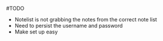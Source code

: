 #TODO

* Notelist is not grabbing the notes from the correct note list
* Need to persist the username and password
* Make set up easy